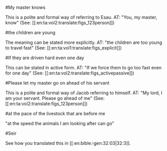 #My master knows

This is a polite and formal way of referring to Esau. AT: "You, my master, know" (See: [[:en:ta:vol2:translate:figs_123person]])

#the children are young

The meaning can be stated more explicitly. AT: "the children are too young to travel fast" (See: [[:en:ta:vol1:translate:figs_explicit]])

#If they are driven hard even one day

This can be stated in active form. AT: "If we force them to go too fast even for one day" (See: [[:en:ta:vol2:translate:figs_activepassive]])

#Please let my master go on ahead of his servant

This is a polite and formal way of Jacob referring to himself. AT: "My lord, I am your servant. Please go ahead of me" (See: [[:en:ta:vol2:translate:figs_123person]])

#at the pace of the livestock that are before me

"at the speed the animals I am looking after can go"

#Seir

See how you translated this in [[:en:bible:notes:gen:32:03|32:3]].